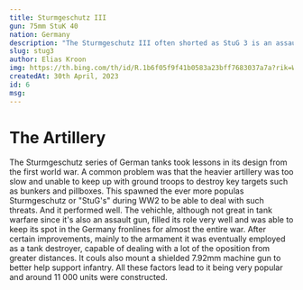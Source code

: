 ```yaml
---
title: Sturmgeschutz III
gun: 75mm StuK 40
nation: Germany
description: "The Sturmgeschutz III often shorted as StuG 3 is an assault gun deployed by Germany during WW2. The design built on top of experience from WW1 where the artillery was not mobile enough to follow advancing infantry to neutralize bunkers and pillboxes. Thus the StuG became the solution for the coming war."
slug: stug3
author: Elias Kroon
img: https://th.bing.com/th/id/R.1b6f05f9f41b0583a23bff7683037a7a?rik=WexSElfYYc5mXw&pid=ImgRaw&r=0
createdAt: 30th April, 2023
id: 6
msg:
---
```

<h1 class="text-xl font-bold">The Artillery</h1>
The Sturmgeschutz series of German tanks took lessons in its design from the first world war. A common problem was that the heavier artillery was too slow and unable to keep up with ground troops to destroy key targets such as bunkers and pillboxes. This spawned the ever more populas Sturmgeschutz or "StuG's" during WW2 to be able to deal with such threats. And it performed well. The vehichle, although not great in tank warfare since it's also an assault gun, filled its role very well and was able to keep its spot in the Germany fronlines for almost the entire war. After certain improvements, mainly to the armament it was eventually employed as a tank destroyer, capable of dealing with a lot of the oposition from greater distances. It couls also mount a shielded 7.92mm machine gun to better help support infantry. All these factors lead to it being very popular and around 11 000 units were constructed.